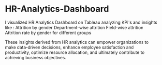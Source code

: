 # HR-Analytics-Dashboard
I visualized HR Analytics Dashboard on Tableau analyzing KPI's and insights like : 
Attrition by gender
Department-wise attrition
Field-wise attrition
Attrition rate by gender for different groups

These insights derived from HR analytics can empower organizations to make data-driven decisions, enhance employee satisfaction and productivity, optimize resource allocation, and ultimately contribute to achieving business objectives.
